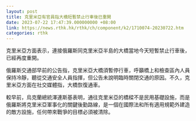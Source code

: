 ```yaml
---
layout: post
title: 克里米亞有官員指大橋短暫禁止行車後已重開
date: 2023-07-22 17:47:39.000000000 +08:00
link: https://news.rthk.hk/rthk/ch/component/k2/1710074-20230722.htm
categories: rthk
---
```


克里米亞方面表示，連接俄羅斯同克里米亞半島的大橋當地今天短暫禁止行車後，已經再度重開。

俄羅斯交通部早前的公告指，克里米亞大橋須暫停行車，呼籲橋上和檢查區內人員保持冷靜，聽從交通安全人員指揮，但公告未說明臨時關閉交通的原因。不久，克里米亞方面在社交媒體指，大橋恢復通車。

較早前，烏克蘭總統澤連斯基表明，通往克里米亞的橋樑不是民用基礎設施，而是俄羅斯將克里米亞軍事化的關鍵後勤路線，是一個在國際法和所有適用規範外建造的敵方設施，任何帶來戰爭的目標必須被清除。
